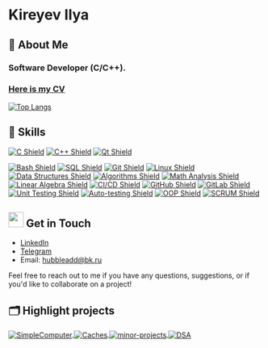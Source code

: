# Kireyev Ilya

## 📝 About Me
### Software Developer (C/C++).

### [Here is my CV](./cv.pdf)

[![Top Langs](https://github-readme-stats.vercel.app/api/top-langs/?username=cicada44&langs_count=3&theme=dark)](https://github.com/anuraghazra/github-readme-stats)

## 🔧 Skills

[![C Shield](https://img.shields.io/badge/C-00599C?style=flat-square&logo=c&logoColor=white&color=222222)](https://github.com/cicada44)
[![C++ Shield](https://img.shields.io/badge/C++-00599C?style=flat-square&logo=c%2B%2B&logoColor=white&color=222222)](https://github.com/cicada44)
[![Qt Shield](https://img.shields.io/badge/Qt-00599?style=flat-square&logo=clogoColor=white&color=222222)](https://github.com/cicada44)

[![Bash Shield](https://img.shields.io/badge/Bash-4EAA25?style=flat-square&logo=gnu-bash&logoColor=white&color=222222)](https://github.com/cicada44)
[![SQL Shield](https://img.shields.io/badge/SQL-4479A1?style=flat-square&logo=postgresql&logoColor=white&color=222222)](https://github.com/cicada44)
[![Git Shield](https://img.shields.io/badge/Git-F05032?style=flat-square&logo=git&logoColor=white&color=222222)](https://github.com/cicada44)
[![Linux Shield](https://img.shields.io/badge/Linux-FCC624?style=flat-square&logo=linux&logoColor=white&color=222222)](https://github.com/cicada44)
[![Data Structures Shield](https://img.shields.io/badge/Data%20Structures-222222?style=flat-square&color=222222)](https://github.com/cicada44)
[![Algorithms Shield](https://img.shields.io/badge/Algorithms-222222?style=flat-square&color=222222)](https://github.com/cicada44)
[![Math Analysis Shield](https://img.shields.io/badge/Math%20Analysis-222222?style=flat-square&color=222222)](https://github.com/cicada44)
[![Linear Algebra Shield](https://img.shields.io/badge/Linear%20Algebra-222222?style=flat-square&color=222222)](https://github.com/cicada44)
[![CI/CD Shield](https://img.shields.io/badge/CI%2FCD-222222?style=flat-square&color=222222)](https://github.com/cicada44)
[![GitHub Shield](https://img.shields.io/badge/GitHub-222222?style=flat-square&logo=github&color=222222)](https://github.com/cicada44)
[![GitLab Shield](https://img.shields.io/badge/GitLab-222222?style=flat-square&logo=gitlab&color=222222)](https://gitlab.com/cicada44)
[![Unit Testing Shield](https://img.shields.io/badge/Unit%20Testing-222222?style=flat-square&color=222222)](https://github.com/cicada44)
[![Auto-testing Shield](https://img.shields.io/badge/Auto--testing-222222?style=flat-square&color=222222)](https://github.com/cicada44)
[![OOP Shield](https://img.shields.io/badge/OOP-222222?style=flat-square&color=222222)](https://github.com/cicada44)
[![SCRUM Shield](https://img.shields.io/badge/SCRUM-222222?style=flat-square&color=222222)](https://github.com/cicada44)


## <img height=30 src="https://github.githubassets.com/images/icons/emoji/unicode/1f4eb.png"/> Get in Touch
- [LinkedIn](https://www.linkedin.com/in/ilya-kireyev-984675273/)
- [Telegram](https://t.me/cicada44)
- Email: hubbleadd@bk.ru

Feel free to reach out to me if you have any questions, suggestions, or if you'd like to collaborate on a project!

## 🗂️ Highlight projects

<a href="https://github.com/cicada44/SimpleComputer">
  <img align="center" src="https://github-readme-stats.vercel.app/api/pin/?username=cicada44&repo=SimpleComputer&show_icons=true&line_height=27&title_color=6aa6f8&text_color=8a919a&icon_color=6aa6f8&bg_color=222222" alt="SimpleComputer" />
</a>
<a href="https://github.com/cicada44/Caches">
  <img align="center" src="https://github-readme-stats.vercel.app/api/pin/?username=cicada44&repo=caches&show_icons=true&line_height=27&title_color=6aa6f8&text_color=8a919a&icon_color=6aa6f8&bg_color=222222" alt="Caches" />
</a>
<a href="https://github.com/cicada44/minor-projects">
  <img align="center" src="https://github-readme-stats.vercel.app/api/pin/?username=cicada44&repo=minor-projects&show_icons=true&line_height=27&title_color=6aa6f8&text_color=8a919a&icon_color=6aa6f8&bg_color=222222" alt="minor-projects" />
</a>
<a href="https://github.com/cicada44/DSA">
  <img align="center" src="https://github-readme-stats.vercel.app/api/pin/?username=cicada44&repo=DSA&show_icons=true&line_height=27&title_color=6aa6f8&text_color=8a919a&icon_color=6aa6f8&bg_color=222222" alt="DSA" />
</a>
